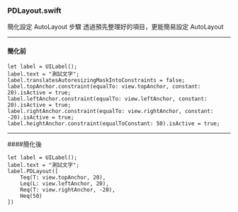 ### PDLayout.swift

簡化設定 AutoLayout 步驟
透過預先整理好的項目，更能簡易設定 AutoLayout

***

#### 簡化前

```
let label = UILabel();
label.text = "測試文字";
label.translatesAutoresizingMaskIntoConstraints = false;
label.topAnchor.constraint(equalTo: view.topAnchor, constant: 20).isActive = true;
label.leftAnchor.constraint(equalTo: view.leftAnchor, constant: 20).isActive = true;
label.rightAnchor.constraint(equalTo: view.rightAnchor, constant: -20).isActive = true;
label.heightAnchor.constraint(equalToConstant: 50).isActive = true;
```

***

####簡化後

```
let label = UILabel();
label.text = "測試文字";
label.PDLayout([
    Teq(T: view.topAnchor, 20),
    Leq(L: view.leftAnchor, 20),
    Req(T: view.rightAnchor, -20),
    Heq(50)
])
```
